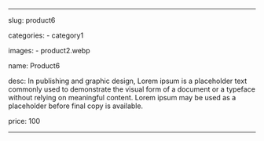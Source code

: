 ---

slug: product6

categories:
    - category1

images: 
    - product2.webp

name: Product6

desc: In publishing and graphic design, Lorem ipsum is a placeholder text commonly used to demonstrate the visual form of a document or a typeface without relying on meaningful content. Lorem ipsum may be used as a placeholder before final copy is available.

price: 100

---